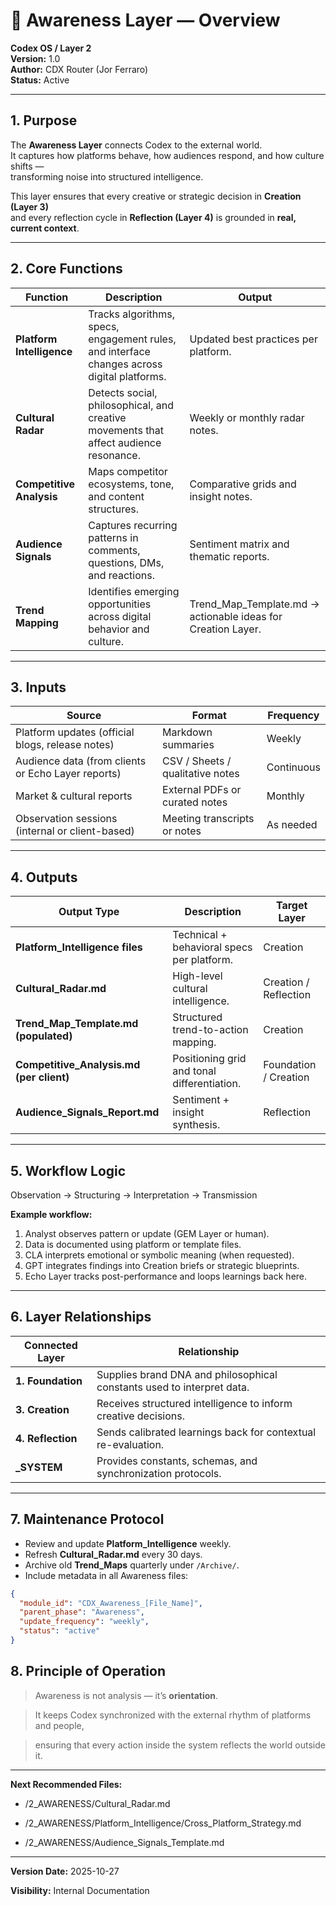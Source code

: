 # 🧭 Awareness Layer — Overview  
**Codex OS / Layer 2**  
**Version:** 1.0  
**Author:** CDX Router (Jor Ferraro)  
**Status:** Active  

---

## 1. Purpose

The **Awareness Layer** connects Codex to the external world.  
It captures how platforms behave, how audiences respond, and how culture shifts —  
transforming noise into structured intelligence.

This layer ensures that every creative or strategic decision in **Creation (Layer 3)**  
and every reflection cycle in **Reflection (Layer 4)** is grounded in **real, current context**.

---

## 2. Core Functions

| Function | Description | Output |
|-----------|--------------|---------|
| **Platform Intelligence** | Tracks algorithms, specs, engagement rules, and interface changes across digital platforms. | Updated best practices per platform. |
| **Cultural Radar** | Detects social, philosophical, and creative movements that affect audience resonance. | Weekly or monthly radar notes. |
| **Competitive Analysis** | Maps competitor ecosystems, tone, and content structures. | Comparative grids and insight notes. |
| **Audience Signals** | Captures recurring patterns in comments, questions, DMs, and reactions. | Sentiment matrix and thematic reports. |
| **Trend Mapping** | Identifies emerging opportunities across digital behavior and culture. | Trend_Map_Template.md → actionable ideas for Creation Layer. |

---

## 3. Inputs

| Source | Format | Frequency |
|---------|---------|------------|
| Platform updates (official blogs, release notes) | Markdown summaries | Weekly |
| Audience data (from clients or Echo Layer reports) | CSV / Sheets / qualitative notes | Continuous |
| Market & cultural reports | External PDFs or curated notes | Monthly |
| Observation sessions (internal or client-based) | Meeting transcripts or notes | As needed |

---

## 4. Outputs

| Output Type | Description | Target Layer |
|--------------|-------------|---------------|
| **Platform_Intelligence files** | Technical + behavioral specs per platform. | Creation |
| **Cultural_Radar.md** | High-level cultural intelligence. | Creation / Reflection |
| **Trend_Map_Template.md (populated)** | Structured trend-to-action mapping. | Creation |
| **Competitive_Analysis.md (per client)** | Positioning grid and tonal differentiation. | Foundation / Creation |
| **Audience_Signals_Report.md** | Sentiment + insight synthesis. | Reflection |

---

## 5. Workflow Logic

Observation → Structuring → Interpretation → Transmission


**Example workflow:**
1. Analyst observes pattern or update (GEM Layer or human).
2. Data is documented using platform or template files.
3. CLA interprets emotional or symbolic meaning (when requested).
4. GPT integrates findings into Creation briefs or strategic blueprints.
5. Echo Layer tracks post-performance and loops learnings back here.

---

## 6. Layer Relationships

| Connected Layer | Relationship |
|------------------|--------------|
| **1. Foundation** | Supplies brand DNA and philosophical constants used to interpret data. |
| **3. Creation** | Receives structured intelligence to inform creative decisions. |
| **4. Reflection** | Sends calibrated learnings back for contextual re-evaluation. |
| **_SYSTEM** | Provides constants, schemas, and synchronization protocols. |

---

## 7. Maintenance Protocol

- Review and update **Platform_Intelligence** weekly.  
- Refresh **Cultural_Radar.md** every 30 days.  
- Archive old **Trend_Maps** quarterly under `/Archive/`.  
- Include metadata in all Awareness files:  

```json
{
  "module_id": "CDX_Awareness_[File_Name]",
  "parent_phase": "Awareness",
  "update_frequency": "weekly",
  "status": "active"
}


```
## **8. Principle of Operation**

  

> Awareness is not analysis — it’s **orientation**.

> It keeps Codex synchronized with the external rhythm of platforms and people,

> ensuring that every action inside the system reflects the world outside it.

---

**Next Recommended Files:**

- /2_AWARENESS/Cultural_Radar.md
    
- /2_AWARENESS/Platform_Intelligence/Cross_Platform_Strategy.md
    
- /2_AWARENESS/Audience_Signals_Template.md
    

---

**Version Date:** 2025-10-27

**Visibility:** Internal Documentation